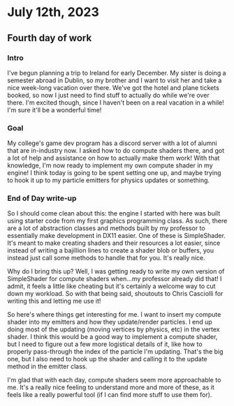 # July 12th, 2023

## Fourth day of work

### Intro

I've begun planning a trip to Ireland for early December. My sister is doing a semester abroad in Dublin, so my brother and I want to visit her and take a nice week-long vacation over there. We've got the hotel and plane tickets booked, so now I just need to find stuff to actually do while we're over there. I'm excited though, since I haven't been on a real vacation in a while! I'm sure it'll be a wonderful time!

### Goal

My college's game dev program has a discord server with a lot of alumni that are in-industry now. I asked how to do compute shaders there, and got a lot of help and assistance on how to actually make them work! With that knowledge, I'm now ready to implement my own compute shader in my engine! I think today is going to be spent setting one up, and maybe trying to hook it up to my particle emitters for physics updates or something.

### End of Day write-up

So I should come clean about this: the engine I started with here was built using starter code from my first graphics programming class. As such, there are a lot of abstraction classes and methods built by my professor to essentially make development in DX11 easier. One of these is SimpleShader. It's meant to make creating shaders and their resources a lot easier, since instead of writing a bajillion lines to create a shader blob or buffers, you instead just call some methods to handle that for you. It's really nice.

Why do I bring this up? Well, I was getting ready to write my own version of SimpleShader for compute shaders when...my professor already did that! I admit, it feels a little like cheating but it's certainly a welcome way to cut down my workload. So with that being said, shoutouts to Chris Casciolli for writing this and letting me use it!

So here's where things get interesting for me. I want to insert my compute shader into my emitters and how they update/render particles. I end up doing most of the updating (moving vertices by physics, etc) in the vertex shader. I think this would be a good way to implement a compute shader, but I need to figure out a few more logistical details of it, like how to properly pass-through the index of the particle I'm updating. That's the big one, but I also need to hook up the shader and calling it to the update method in the emitter class.

I'm glad that with each day, compute shaders seem more approachable to me. It's a really nice feeling to understand more and more of these, as it feels like a really powerful tool (if I can find more stuff to use them for).